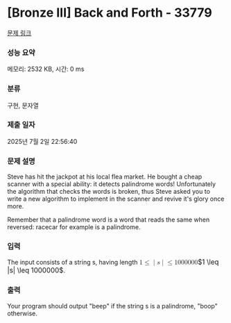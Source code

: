 # [Bronze III] Back and Forth - 33779 

[문제 링크](https://www.acmicpc.net/problem/33779) 

### 성능 요약

메모리: 2532 KB, 시간: 0 ms

### 분류

구현, 문자열

### 제출 일자

2025년 7월 2일 22:56:40

### 문제 설명

<p>Steve has hit the jackpot at his local flea market. He bought a cheap scanner with a special ability: it detects palindrome words! Unfortunately the algorithm that checks the words is broken, thus Steve asked you to write a new algorithm to implement in the scanner and revive it's glory once more.</p>

<p>Remember that a palindrome word is a word that reads the same when reversed: racecar for example is a palindrome.  </p>

### 입력 

 <p>The input consists of a string s, having length <mjx-container class="MathJax" jax="CHTML" style="font-size: 110.3%; position: relative;"><mjx-math class="MJX-TEX" aria-hidden="true"><mjx-mn class="mjx-n"><mjx-c class="mjx-c31"></mjx-c></mjx-mn><mjx-mo class="mjx-n" space="4"><mjx-c class="mjx-c2264"></mjx-c></mjx-mo><mjx-texatom space="4" texclass="ORD"><mjx-mo class="mjx-n"><mjx-c class="mjx-c7C"></mjx-c></mjx-mo></mjx-texatom><mjx-mi class="mjx-i"><mjx-c class="mjx-c1D460 TEX-I"></mjx-c></mjx-mi><mjx-texatom texclass="ORD"><mjx-mo class="mjx-n"><mjx-c class="mjx-c7C"></mjx-c></mjx-mo></mjx-texatom><mjx-mo class="mjx-n" space="4"><mjx-c class="mjx-c2264"></mjx-c></mjx-mo><mjx-mn class="mjx-n" space="4"><mjx-c class="mjx-c31"></mjx-c><mjx-c class="mjx-c30"></mjx-c><mjx-c class="mjx-c30"></mjx-c><mjx-c class="mjx-c30"></mjx-c><mjx-c class="mjx-c30"></mjx-c><mjx-c class="mjx-c30"></mjx-c><mjx-c class="mjx-c30"></mjx-c></mjx-mn></mjx-math><mjx-assistive-mml unselectable="on" display="inline"><math xmlns="http://www.w3.org/1998/Math/MathML"><mn>1</mn><mo>≤</mo><mrow data-mjx-texclass="ORD"><mo stretchy="false">|</mo></mrow><mi>s</mi><mrow data-mjx-texclass="ORD"><mo stretchy="false">|</mo></mrow><mo>≤</mo><mn>1000000</mn></math></mjx-assistive-mml><span aria-hidden="true" class="no-mathjax mjx-copytext">$1 \leq |s| \leq 1000000$</span></mjx-container>.</p>

### 출력 

 <p>Your program should output "beep" if the string s is a palindrome, "boop" otherwise.</p>

